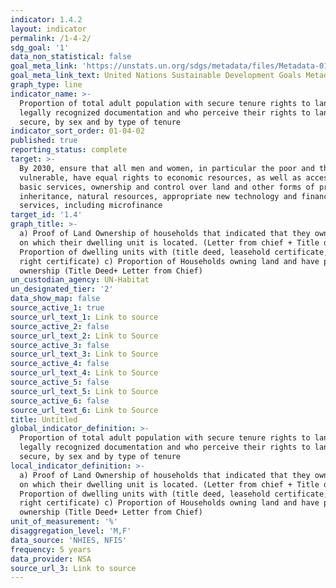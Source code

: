 ```yaml
---
indicator: 1.4.2
layout: indicator
permalink: /1-4-2/
sdg_goal: '1'
data_non_statistical: false
goal_meta_link: 'https://unstats.un.org/sdgs/metadata/files/Metadata-01-04-02.pdf'
goal_meta_link_text: United Nations Sustainable Development Goals Metadata
graph_type: line
indicator_name: >-
  Proportion of total adult population with secure tenure rights to land, with
  legally recognized documentation and who perceive their rights to land as
  secure, by sex and by type of tenure
indicator_sort_order: 01-04-02
published: true
reporting_status: complete
target: >-
  By 2030, ensure that all men and women, in particular the poor and the
  vulnerable, have equal rights to economic resources, as well as access to
  basic services, ownership and control over land and other forms of property,
  inheritance, natural resources, appropriate new technology and financial
  services, including microfinance
target_id: '1.4'
graph_title: >-
  a) Proof of Land Ownership of households that indicated that they own the land
  on which their dwelling unit is located. (Letter from chief + Title deed) b)
  Proportion of dwelling units with (title deed, leasehold certificate, land
  right certificate) c) Proportion of Households owning land and have proof of
  ownership (Title Deed+ Letter from Chief)
un_custodian_agency: UN-Habitat
un_designated_tier: '2'
data_show_map: false
source_active_1: true
source_url_text_1: Link to source
source_active_2: false
source_url_text_2: Link to Source
source_active_3: false
source_url_text_3: Link to Source
source_active_4: false
source_url_text_4: Link to Source
source_active_5: false
source_url_text_5: Link to Source
source_active_6: false
source_url_text_6: Link to Source
title: Untitled
global_indicator_definition: >-
  Proportion of total adult population with secure tenure rights to land, with
  legally recognized documentation and who perceive their rights to land as
  secure, by sex and by type of tenure
local_indicator_definition: >-
  a) Proof of Land Ownership of households that indicated that they own the land
  on which their dwelling unit is located. (Letter from chief + Title deed) b)
  Proportion of dwelling units with (title deed, leasehold certificate, land
  right certificate) c) Proportion of Households owning land and have proof of
  ownership (Title Deed+ Letter from Chief)
unit_of_measurement: '%'
disaggregation_level: 'M,F'
data_source: 'NHIES, NFIS'
frequency: 5 years
data_provider: NSA
source_url_3: Link to source
---
```

